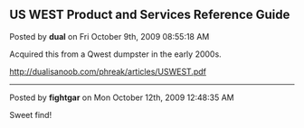 ## US WEST Product and Services Reference Guide
Posted by **dual** on Fri October 9th, 2009 08:55:18 AM

Acquired this from a Qwest dumpster in the early 2000s.

<http://dualisanoob.com/phreak/articles/USWEST.pdf>

--------------------------------------------------------------------------------

Posted by **fightgar** on Mon October 12th, 2009 12:48:35 AM

Sweet find!
